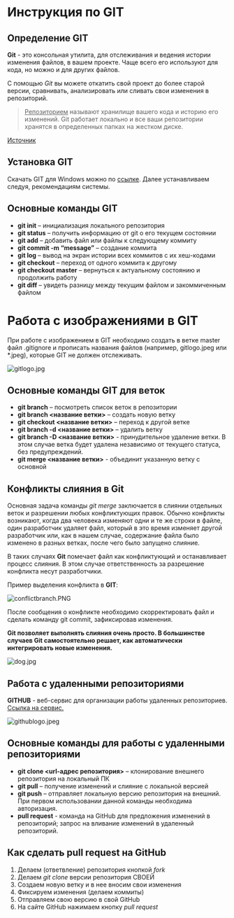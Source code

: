 # Инструкция по GIT

## Определение GIT
**Git** - это консольная утилита, для отслеживания и ведения истории изменения файлов, в вашем проекте. Чаще всего его используют для кода, но можно и для других файлов.

С помощью *Git* вы можете откатить свой проект до более старой версии, сравнивать, анализировать или сливать свои изменения в репозиторий.

> <u>Репозиторием</u> называют хранилище вашего кода и историю его изменений. Git работает локально и все ваши репозитории хранятся в определенных папках на жестком диске.

[Источник](https://habr.com/ru/articles/541258/ "https://habr.com/ru/articles/541258/")

## Установка GIT
 Скачать GIT для Windows можно по [ссылке](https://git-scm.com/download/win "https://git-scm.com/download/win"). Далее устанавливаем следуя, рекомендациям системы.
## Основные команды GIT

* **git init** – инициализация локального репозитория
* **git status** – получить информацию от git о его текущем состоянии
* **git add** – добавить файл или файлы к следующему коммиту
* **git commit -m “message”** – создание коммита
* **git log** – вывод на экран истории всех коммитов с их хеш-кодами
* **git checkout** – переход от одного коммита к другому
* **git checkout master** – вернуться к актуальному состоянию и продолжить работу
* **git diff** – увидеть разницу между текущим файлом и закоммиченным файлом

# Работа с изображениями в GIT
При работе c изображением в GIT необходимо создать в ветке master файл .gitignore и прописать названия файлов (например, gitlogo.jpeg или *.jpeg), которые GIT не должен отслеживать. 

![gitlogo.jpg](gitlogo.jpeg)

## Основные команды GIT для веток

* **git branch** – посмотреть список веток в репозитории
* **git branch <название ветки>** – создать новую ветку
* **git checkout <название ветки>** – переход к другой ветке
* **git branch -d <название ветки>** – удалить ветку
* **git branch -D <название ветки>** - принудительное удаление ветки. В этом случае ветка будет удалена независимо от текущего статуса, без предупреждений.
* **git merge <название ветки>** - объединит указанную ветку с основной

## Конфликты слияния в Git

Основная задача команды *git merge* заключается в слиянии отдельных веток и разрешении любых конфликтующих правок.
Обычно конфликты возникают, когда два человека изменяют одни и те же строки в файле, один разработчик удаляет файл, который в это время изменяет другой разработчик или, как в нашем случае, содержание файла было изменено в разных ветках, после чего было запущено слияние.

В таких случаях **Git** помечает файл как конфликтующий и останавливает процесс слияния. В этом случае ответственность за разрешение конфликта несут разработчики.

Пример выделения конфликта в **GIT**:

![conflictbranch.PNG](conflictbranch.PNG)

После сообщения о конфликте необходимо скорректировать файл и сделать команду git commit, зафиксировав изменения.


**Git позволяет выполнять слияния очень просто. В большинстве случаев Git самостоятельно решает, как автоматически интегрировать новые изменения.**

![dog.jpg](dog.jpg)

## Работа с удаленными репозиториями

 **GITHUB** - веб-сервис для организации работы удаленных 
репозиториев. [Ссылка на сервис.](https://github.com/dashboard "https://github.com/dashboard")

![githublogo.jpeg](githublogo.jpeg)

## Основные команды для работы с удаленными репозиториями

* **git clone <url-адрес репозитория>** – клонирование внешнего репозитория на 
локальный ПК
* **git pull** – получение изменений и слияние с локальной версией
* **git push** – отправляет локальную версию репозитория на внешний. При первом использовании данной команды необходима авторизация.
* **pull request** - команда на GitHub для предложения изменений в репозиторий; запрос на вливание изменений в удаленный репозиторий.

## Как сделать pull request на GitHub
1. Делаем   (ответвление) репозитория кнопкой *fork*
2. Делаем *git clone*   версии репозитория СВОЕЙ
3. Создаем новую ветку и в нее вносим свои изменения
4. Фиксируем изменения (делаем коммиты)
4. Отправляем свою версию в свой GitHub
5. На сайте GitHub нажимаем кнопку *pull request*
